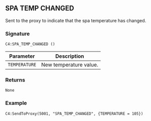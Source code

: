 ## SPA TEMP CHANGED

Sent to the proxy to indicate that the spa temperature has changed.


### Signature

`C4:SPA_TEMP_CHANGED ()`


| Parameter | Description |
| --- | --- |
| `TEMPERATURE` | New temperature value. |


### Returns

`None`


### Example

`C4:SendToProxy(5001, "SPA_TEMP_CHANGED", {TEMPERATURE = 105}) `

